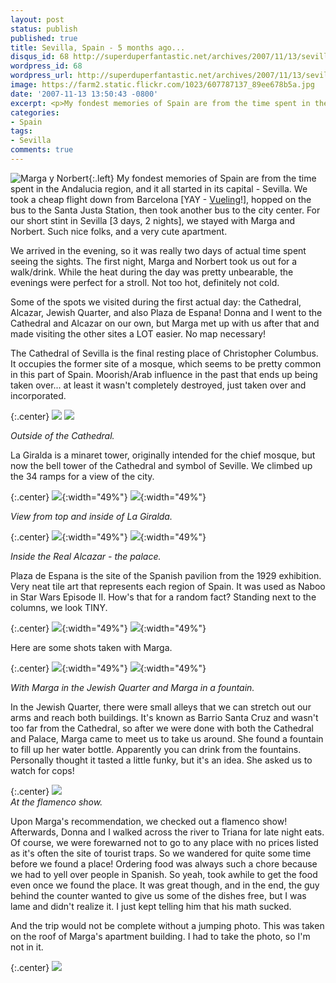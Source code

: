 ```yaml
---
layout: post
status: publish
published: true
title: Sevilla, Spain - 5 months ago...
disqus_id: 68 http://superduperfantastic.net/archives/2007/11/13/sevilla-spain-5-months-ago/
wordpress_id: 68
wordpress_url: http://superduperfantastic.net/archives/2007/11/13/sevilla-spain-5-months-ago/
image: https://farm2.static.flickr.com/1023/607787137_89ee678b5a.jpg
date: '2007-11-13 13:50:43 -0800'
excerpt: <p>My fondest memories of Spain are from the time spent in the Andalucia region, and it all started in its capital - Sevilla. </p>
categories:
- Spain
tags:
- Sevilla
comments: true
---
```

![Marga y Norbert](https://farm2.static.flickr.com/1130/608080082_2a8c9d8585_n.jpg){:.left} My fondest memories of Spain are from the time spent in the Andalucia region, and it all started in its capital - Sevilla. We took a cheap flight down from Barcelona [YAY - [Vueling](http://www.vueling.com/EN/)!], hopped on the bus to the Santa Justa Station, then took another bus to the city center. For our short stint in Sevilla [3 days, 2 nights], we stayed with Marga and Norbert. Such nice folks, and a very cute apartment.

We arrived in the evening, so it was really two days of actual time spent seeing the sights. The first night, Marga and Norbert took us out for a walk/drink. While the heat during the day was pretty unbearable, the evenings were perfect for a stroll. Not too hot, definitely not cold.

Some of the spots we visited during the first actual day: the Cathedral, Alcazar, Jewish Quarter, and also Plaza de Espana! Donna and I went to the Cathedral and Alcazar on our own, but Marga met up with us after that and made visiting the other sites a LOT easier. No map necessary!

The Cathedral of Sevilla is the final resting place of Christopher Columbus. It occupies the former site of a mosque, which seems to be pretty common in this part of Spain. Moorish/Arab influence in the past that ends up being taken over... at least it wasn't completely destroyed, just taken over and incorporated.

{:.center}
![](https://farm2.static.flickr.com/1329/607946814_d2650ed7c8.jpg) ![](https://farm2.static.flickr.com/1075/607767217_f72576b170.jpg)

_Outside of the Cathedral._

La Giralda is a minaret tower, originally intended for the chief mosque, but now the bell tower of the Cathedral and symbol of Seville. We climbed up the 34 ramps for a view of the city.

{:.center}
![](https://farm2.static.flickr.com/1099/607781433_796697fc62.jpg){:width="49%"} ![](https://farm2.static.flickr.com/1023/607787137_89ee678b5a.jpg){:width="49%"}

_View from top and inside of La Giralda._

{:.center}
![](https://farm2.static.flickr.com/1313/608000198_a1113a528e.jpg){:width="49%"} ![](https://farm2.static.flickr.com/1161/607807791_4c4ad39062.jpg){:width="49%"}

_Inside the Real Alcazar - the palace._

Plaza de Espana is the site of the Spanish pavilion from the 1929 exhibition. Very neat tile art that represents each region of Spain. It was used as Naboo in Star Wars Episode II. How's that for a random fact? Standing next to the columns, we look TINY.

{:.center}
![](https://farm2.static.flickr.com/1159/607819333_03b190cb27.jpg){:width="49%"} ![](https://farm2.static.flickr.com/1317/607825665_e69f11e281.jpg){:width="49%"}

Here are some shots taken with Marga.

{:.center}
![](https://farm2.static.flickr.com/1323/607811623_c097102d11.jpg){:width="49%"} ![](https://farm2.static.flickr.com/1077/607832653_091ba1db01.jpg){:width="49%"}

_With Marga in the Jewish Quarter and Marga in a fountain._

In the Jewish Quarter, there were small alleys that we can stretch out our arms and reach both buildings. It's known as Barrio Santa Cruz and wasn't too far from the Cathedral, so after we were done with both the Cathedral and Palace, Marga came to meet us to take us around. She found a fountain to fill up her water bottle. Apparently you can drink from the fountains. Personally thought it tasted a little funky, but it's an idea. She asked us to watch for cops!

{:.center}
![](https://farm2.static.flickr.com/1420/607853977_a8aae3064f_b.jpg)  
_At the flamenco show._

Upon Marga's recommendation, we checked out a flamenco show! Afterwards, Donna and I walked across the river to Triana for late night eats. Of course, we were forewarned not to go to any place with no prices listed as it's often the site of tourist traps. So we wandered for quite some time before we found a place! Ordering food was always such a chore because we had to yell over people in Spanish. So yeah, took awhile to get the food even once we found the place. It was great though, and in the end, the guy behind the counter wanted to give us some of the dishes free, but I was lame and didn't realize it. I just kept telling him that his math sucked.

And the trip would not be complete without a jumping photo. This was taken on the roof of Marga's apartment building. I had to take the photo, so I'm not in it.

{:.center}
![](https://farm2.static.flickr.com/1422/607842917_57ae5d2ad4_b.jpg)